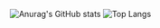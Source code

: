 <div align="center">
  
![Anurag's GitHub stats](https://github-readme-stats.vercel.app/api?username=MINUUUUUUUUUUUU&show_icons=true&theme=default)
![Top Langs](https://github-readme-stats.vercel.app/api/top-langs/?username=MINUUUUUUUUUUUU&layout=Demo&theme=default)
</div>
<!--
**MINUUUUUUUUUUUU/MINUUUUUUUUUUUU** is a ✨ _special_ ✨ repository because its `README.md` (this file) appears on your GitHub profile.
-->
